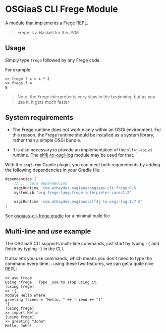 # OSGiaaS CLI Frege Module

A module that implements a [Frege](https://github.com/Frege/frege) REPL.

> Frege is a Haskell for the JVM

## Usage

Simply type `frege` followed by any Frege code.

For example:

```
>> frege f x = x * 2
>> frege f 4
8
```

> Note: the Frege interpreter is very slow in the beginning, but as you use it, it gets much faster

## System requirements

* The Frege runtime does not work nicely within an OSGi environment. For this reason, the Frege runtime should be
installed as a system library, rather than a simple OSGi bundle.

* It is also necessary to provide an implementation of the `slf4j-api` at runtime. The
  [slf4j-to-osgi-log](../infra/slf4j-to-osgi-log.md) module may be used for that.

With the `osgi-run` Gradle plugin, you can meet both requirements by adding the following dependencies in
your Gradle file:

```groovy
dependencies {
    // ... core dependencies
    osgiRuntime 'com.athaydes.osgiaas:osgiaas-cli-frege:0.5'
    systemLib 'org.frege-lang:frege-interpreter-core:1.2'

    osgiRuntime 'com.athaydes.osgiaas:slf4j-to-osgi-log:1.7.0'
}
```

See [osgiaas-cli-frege.gradle](../../samples/osgiaas-cli-frege.gradle) for a minimal build file.

## Multi-line and *use* example

The OSGiaaS CLI supports multi-line commands, just start by typing `:{` and finish by typing `:}` in the CLI.

It also lets you *use* commands, which means you don't need to type the
command every time... using these two features, we can get a quite nice REPL:

```
>> use frege
Using 'frege'. Type _use to stop using it.
[using frege]
>> :{
module Hello where
greeting friend = "Hello, " ++ friend ++ "!"
:}
[using frege]
>> import Hello
[using frege]
>> greeting "John"
Hello, John!
```

